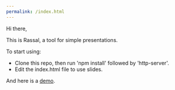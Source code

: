 ```yaml
---
permalink: /index.html
---
```


Hi there,

This is Rassal, a tool for simple presentations.

To start using:

* Clone this repo, then run 'npm install' followed by 'http-server'.
* Edit the index.html file to use slides.

And here is a [demo](http://jdichev.github.io/rassal "Rassal demo").
